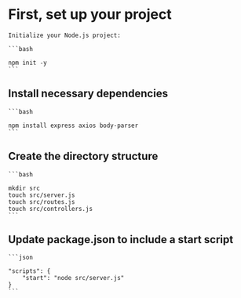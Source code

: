 # First, set up your project

    Initialize your Node.js project:

    ```bash

    npm init -y
    ```

## Install necessary dependencies

    ```bash

    npm install express axios body-parser
    ```

## Create the directory structure

    ```bash

    mkdir src
    touch src/server.js
    touch src/routes.js
    touch src/controllers.js
    ```

## Update package.json to include a start script

    ```json

    "scripts": {
        "start": "node src/server.js"
    }
    ```
